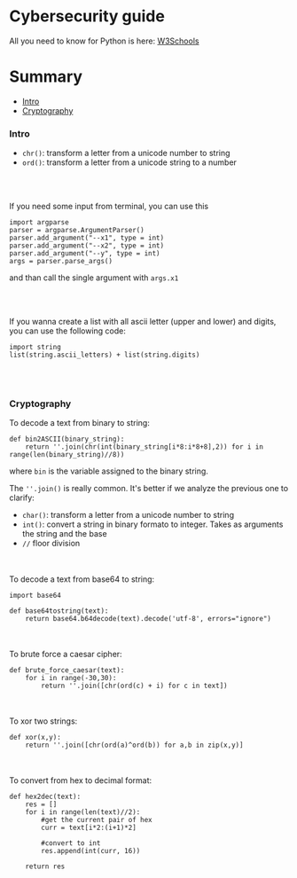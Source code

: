 # Cybersecurity guide

All you need to know for Python is here: [W3Schools](https://www.w3schools.com/python/default.asp)


# Summary
- [Intro](#intro)
- [Cryptography](#cryptography)


### Intro

- `chr()`: transform a letter from a unicode number to string
- `ord()`: transform a letter from a unicode string to a number 

<br/><br/>


If you need some input from terminal, you can use this

```
import argparse
parser = argparse.ArgumentParser()
parser.add_argument("--x1", type = int)
parser.add_argument("--x2", type = int)
parser.add_argument("--y", type = int)
args = parser.parse_args()
```
and than call the single argument with `args.x1`



<br/><br/>

If you wanna create a list with all ascii letter (upper and lower) and digits, you can use the following code:

```
import string
list(string.ascii_letters) + list(string.digits)
```

<br></br>

### Cryptography


To decode a text from binary to string:
```
def bin2ASCII(binary_string):
    return ''.join(chr(int(binary_string[i*8:i*8+8],2)) for i in range(len(binary_string)//8))
```
where `bin` is the variable assigned to the binary string.


The `''.join()` is really common. It's better if we analyze the previous one to clarify:
  - `char()`: transform a letter from a unicode number to string
  - `int()`: convert a string in binary formato to integer. Takes as arguments the string and the base
  - `//` floor division



<br></br>
To decode a text from base64 to string:

```
import base64

def base64tostring(text):
    return base64.b64decode(text).decode('utf-8', errors="ignore")
```



<br></br>
To brute force a caesar cipher:
```
def brute_force_caesar(text):
    for i in range(-30,30):
        return ''.join([chr(ord(c) + i) for c in text])
```

<br></br>
To xor two strings:
```
def xor(x,y):
    return ''.join([chr(ord(a)^ord(b)) for a,b in zip(x,y)]
```


<br></br>
To convert from hex to decimal format:
```
def hex2dec(text):
    res = []
    for i in range(len(text)//2):
        #get the current pair of hex
        curr = text[i*2:(i+1)*2]

        #convert to int
        res.append(int(curr, 16))

    return res
```
